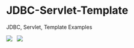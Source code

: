 # JDBC-Servlet-Template
JDBC, Servlet, Template Examples

<img src="https://img.shields.io/badge/Java-007396?style=flat-square&logo=Java&logoColor=white"/></a> &nbsp;
<img src="https://img.shields.io/badge/JavaScript-F7DF1E?style=flat-square&logo=JavaScript&logoColor=white"/></a> &nbsp;
